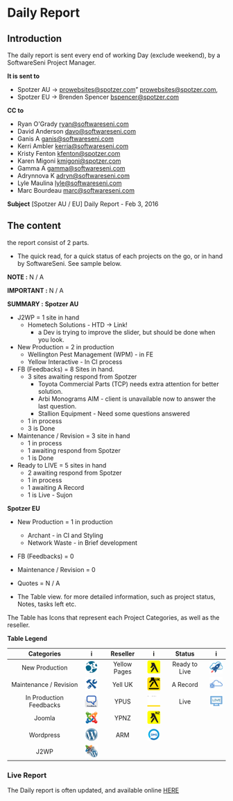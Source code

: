 # Daily Report

## Introduction
The daily report is sent every end of working Day (exclude weekend), by a SoftwareSeni Project Manager.

**It is sent to**
* Spotzer AU -> prowebsites@spotzer.com” <prowebsites@spotzer.com>,
* Spotzer EU -> Brenden Spencer <bspencer@spotzer.com>

**CC to**
* Ryan O'Grady <ryan@softwareseni.com>
* David Anderson <davo@softwareseni.com>
* Ganis A <ganis@softwareseni.com>
* Kerri Ambler <kerria@softwareseni.com>
* Kristy Fenton <kfenton@spotzer.com>
* Karen Migoni <kmigoni@spotzer.com>
* Gamma A <gamma@softwareseni.com>
* Adrynnova K <adryn@softwareseni.com>
* Lyle Maulina <lyle@softwareseni.com>
* Marc Bourdeau <marc@softwareseni.com>

**Subject**
[Spotzer AU / EU] Daily Report - Feb 3, 2016

## The content
the report consist of 2 parts. 
* The quick read, for a quick status of each projects on the go, or in hand by SoftwareSeni. See sample below.

**NOTE :** N / A

**IMPORTANT :** N / A

**SUMMARY :** 
**Spotzer AU**
* J2WP = 1 site in hand
  * Hometech Solutions - HTD -> Link! 
    * a Dev is trying to improve the slider, but should be done when you look.
* New Production = 2 in production
  * Wellington Pest Management (WPM) - in FE
  * Yellow Interactive - In CI process
* FB (Feedbacks) = 8 Sites in hand. 
  * 3 sites awaiting respond from Spotzer
    * Toyota Commercial Parts (TCP) needs extra attention for better solution.
    * Arbi Monograms AIM - client is unavailable now to answer the last question.
    * Stallion Equipment - Need some questions answered
  * 1 in process
  * 3 is Done
* Maintenance / Revision = 3 site in hand
  * 1 in process
  * 1 awaiting respond from Spotzer
  * 1 is Done
* Ready to LIVE = 5 sites in hand
  * 2 awaiting respond from Spotzer
  * 1 in process
  * 1 awaiting A Record
  * 1 is Live - Sujon
  
**Spotzer EU**
* New Production = 1 in production
  * Archant - in CI and Styling
  * Network Waste - in Brief development
* FB (Feedbacks) = 0
* Maintenance / Revision = 0
* Quotes = N / A


* The Table view. for more detailed information, such as project status, Notes, tasks left etc.

The Table has Icons that represent each Project Categories, as well as the reseller.

**Table Legend**

|  **Categories** | **i** | **Reseller** | **i** | **Status** | **i** |
|  :------: | :------: | :------: | :------: | :------: | :------: |
|  New Production | <img src="/images/New-Prod-icon_32px.png"> | Yellow Pages | <img src="/images/Yellow-icon_32px.png"> | Ready to Live | <img src="/images/Ready-to-Live-icon_32px.png"> |
|  Maintenance / Revision | <img src="/images/maintenance-icon_32px.png"> | Yell UK | <img src="/images/Yell-UK_32px.png"> | A Record | <img src="/images/A-Record-icon_32px.png"> |
|  In Production Feedbacks | <img src="/images/Feedback-icon_32px.png"> | YPUS | <img src="/images/YP-icon_32px.png"> | Live | <img src="/images/Live-icon2_32px.png"> |
|  Joomla | <img src="/images/Joomla-icon_32px.png"> | YPNZ | <img src="/images/Yellow-NZ_32px.png"> |  |  |
|  Wordpress | <img src="/images/Wordpress-icon_32px.png"> | ARM | <img src="/images/DMS-icon_32px.png"> |  |  |
|  J2WP | <img src="/images/J2WP-icon_32px.png"> |  |  |  |  |

### Live Report
The Daily report is often updated, and available online <a href="https://docs.google.com/spreadsheets/d/1LtI5cHpiCCkt-nXYCn0OdPxI7VXT9ApXly_-whUMZHQ/edit#gid=2124915263" target="_blank">HERE</a>
